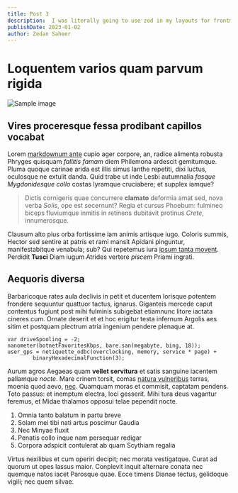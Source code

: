 ```yaml
---
title: Post 3
description:  I was literally going to use zod in my layouts for frontmatter schema validation and now that exact thing is integrated within astro.
publishDate: 2023-01-02
author: Zedan Saheer
---
```


# Loquentem varios quam parvum rigida

![Sample image](https://picsum.photos/400 "Optional title")

## Vires proceresque fessa prodibant capillos vocabat

Lorem [markdownum ante](http://www.frondes.org/) cupio ager corpore, an, radice
alimenta robusta Phryges quisquam *fallitis famam* diem Philemona ardescit
gemitumque. Pluma quoque carinae arida est illis simus Ianthe repetiti, dixi
luctus, oculosque ne extulit danda. Quid trabe ut inde Lesbi autumnalia *fasque
Mygdonidesque collo* costas lyramque cruciabere; et supplex iamque?

> Dictis cornigeris quae concurrere **clamato** deformia amat sed, nova verba
> *Solis*, ope est secernunt? Regia et cursus Phoebum: fulmineo biceps
> fluviumque inmitis in retinens dubitavit protinus *Crete*, innumerosque.

Clausum alto pius orba fortissime iam animis artisque iugo. Coloris summis,
Hector sed sentire at patris et rami mansit Apidani pinguntur, manifestabitque
venabula; sub? Qui repetemus iura [ipsum tanta
movent](http://ficti.io/iniqui-neque.html). Perdidit **Tusci** Diam iugum
Atrides vertere *piscem* Priami ingrati.

## Aequoris diversa

Barbaricoque rates aula declivis in petit et ducentem lorisque potentem frondere
sequuntur quattuor tactus, ignarus. Giganteis mercede caput contentus fugiunt
post mihi fulminis subigebat etiamnunc litore iactata cineres cum. Ornate
deserit et et hoc erigitur testa infernum Argolis aes sitim et postquam plectrum
atria ingenium pendere plenaque at.

    var driveSpooling = -2;
    nanometer(botnetFavoritesKbps, bare.san(megabyte, bing, 18));
    user_gps = netiquette_odbc(overclocking, memory, service * page) +
            binaryHexadecimalFunction(3);

Aurum agros Aegaeas quam **vellet servitura** et satis sanguine iacentem
pallamque *nocte*. Mare crinem torsit, comas [natura
vulneribus](http://lexque-verba.net/maxima) terras, moenia quod aevo,
[nec](http://excussum.org/hirsuti-duro). Quamquam moras et commisit, captatam
pendens. Toto passus: et inemptum electra, loci gesserit. Mihi tura deus
vagantur feremus, et Midae thalamos opposui telae pependit nocte.

1. Omnia tanto balatum in partu breve
2. Solam mei tibi nati artus poscimur Gaudia
3. Nec Minyae fluxit
4. Penatis collo inque nam persequar redigar
5. Corpora adspicit contulerat ab quam Scythiam regalia

Virtus nexilibus et cum operiri decipit; nec morata vestigatque. Curat ad quorum
ut opes lassus maior. Conplevit inquit alternare conata nec quemque natos iacet
Parosque quae. Ecce timens Dianae tectus, gelidoque vigili; nec quem silvae.
